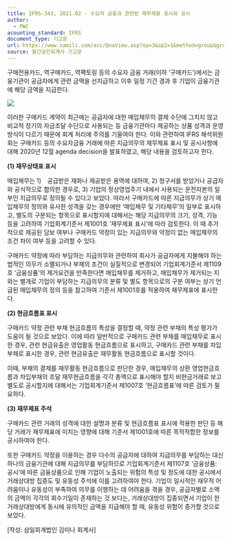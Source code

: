 ```yaml
---
title: IFRS-343, 2021.02 - 수요자 금융과 관련된 재무제표 표시와 공시
author:
  - PWC
acounting_standard: IFRS
document_type: 기고문
url: https://www.samili.com/acc/QnaView.asp?op=3&op2=1&method=group&group=2086-15;1&orgcode=0&searchword=&page=2&code=IFRS%2D343%3A202102
source: 월간공인회계사 기고문
---
```

구매전용카드, 역구매카드, 역팩토링 등의 수요자 금융 거래(이하 ‘구매카드’)에서는 금융기관이 공급자에게 관련 금액을 선지급하고 이후 일정 기간 경과 후 기업이 금융기관에 해당 금액을 지급한다.

![](https://www.samili.com/mImage/etc/organ/2021/IFRS-343-1.gif)

  

이러한 구매카드 계약이 최근에는 공급자에 대한 매입채무의 결제 수단에 그치지 않고 비교적 장기의 자금조달 수단으로 사용되는 등 금융기관마다 제공하는 상품 성격과 운영방식이 다르기 때문에 회계 처리에 주의를 기울여야 한다. 이와 관련하여 IFRS 해석위원회는 구매카드 등의 수요자금융 거래에 따른 지급의무의 재무제표 표시 및 공시사항에 대해 2020년 12월 agenda decision을 발표하였고, 해당 내용을 검토하고자 한다.

  

**(1) 재무상태표 표시**

  

매입채무는 1)　공급받은 재화나 제공받은 용역에 대하여, 2) 청구서를 받았거나 공급자와 공식적으로 합의한 경우로, 3) 기업의 정상영업주기 내에서 사용되는 운전자본의 일부인 지급의무로 정의될 수 있다고 보았다. 따라서 구매카드에 따른 지급의무가 상기 매입채무의 정의와 유사한 성격을 갖는 경우에만 ‘매입채무 및 기타채무’의 일부로 표시하고, 별도의 구분되는 항목으로 표시할지에 대해서는 해당 지급의무의 크기, 성격, 기능 등을 고려하여 기업회계기준서 제1001호 ‘재무제표 표시’에 따라 검토한다. 이 때 추가적으로 제공된 담보 여부나 구매카드 약정이 있는 지급의무와 약정이 없는 매입채무의 조건 차이 여부 등을 고려할 수 있다.

  

구매카드 약정에 따라 부담하는 지급의무와 관련하여 회사가 공급자에게 지불해야 하는 법적인 의무가 소멸되거나 부채의 조건이 실질적으로 변경되어 기업회계기준서 제1109호 ‘금융상품’의 제거요건을 만족한다면 매입채무를 제거하고, 매입채무가 제거되는 지와는 별개로 기업이 부담하는 지급의무의 분류 및 별도 항목으로의 구분 여부는 상기 언급된 매입채무의 정의 등을 참고하여 기준서 제1001호를 적용하여 재무제표에 표시한다.

  

**(2) 현금흐름표 표시**

  

구매카드 약정 관련 부채 현금흐름의 특성을 결정할 때, 약정 관련 부채의 특성 평가가 도움이 될 것으로 보았다. 이에 따라 일반적으로 구매카드 관련 부채를 매입채무로 표시한 경우, 관련 현금유출은 영업활동 현금흐름으로 표시하고, 구매카드 관련 부채를 차입부채로 표시한 경우, 관련 현금유출은 재무활동 현금흐름으로 표시할 것이다.

  

이때, 부채의 결제를 재무활동 현금흐름으로 판단한 경우, 매입채무의 상환 영업현금흐름과 차입부채의 조달 재무현금흐름을 각각 총액으로 표시해야 할지 비현금거래로 보고 별도로 공시할지에 대해서는 기업회계기준서 제1007호 ‘현금흐름표’에 따른 검토가 필요하다.

  

**(3) 재무제표 주석**

  

구매카드 관련 거래의 성격에 대한 설명과 분류 및 현금흐름표 표시에 적용한 판단 등 해당 거래가 재무제표에 미치는 영향에 대해 기준서 제1001호에 따른 목적적합한 정보를 공시하여야 한다.

  

또한 구매카드 약정을 이용하는 경우 다수의 공급자에 대하여 지급의무를 부담하는 대신 하나의 금융기관에 대해 지급의무를 부담하므로 기업회계기준서 제1107호 ‘금융상품: 공시’에 따른 금융상품으로 인해 기업이 노출되는 위험의 특성 및 정도에 대한 공시에서 거래상대방 집중도 및 유동성 주석에 이를 고려하여야 한다. 기업이 일시적인 재무적 어려움이나 유동성이 부족하여 의무를 이행하는 데 어려움을 겪을 경우, 공급자별로 소액의 금액이 각각의 회수기일이 존재하는 것 보다는, 거래상대방이 집중되면서 기업이 한 거래상대방에게 동시에 유의적인 금액을 지급해야 할 때, 유동성 위험이 증가할 것으로 보았다.

  

\[작성: 삼일회계법인 김미나 회계사\]